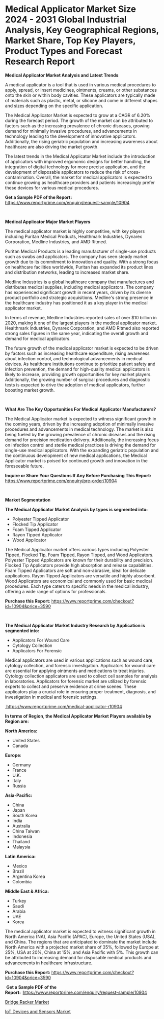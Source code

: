 <p><h1>Medical Applicator Market Size 2024 - 2031 Global Industrial Analysis, Key Geographical Regions, Market Share, Top Key Players, Product Types and Forecast Research Report</h1></p><p><strong>Medical Applicator Market Analysis and Latest Trends</strong></p>
<p><p>A medical applicator is a tool that is used in various medical procedures to apply, spread, or insert medicines, ointments, creams, or other substances onto the skin or within body cavities. These applicators are typically made of materials such as plastic, metal, or silicone and come in different shapes and sizes depending on the specific application.</p><p>The Medical Applicator Market is expected to grow at a CAGR of 6.20% during the forecast period. The growth of the market can be attributed to factors such as the increasing prevalence of chronic diseases, growing demand for minimally invasive procedures, and advancements in technology leading to the development of innovative applicators. Additionally, the rising geriatric population and increasing awareness about healthcare are also driving the market growth.</p><p>The latest trends in the Medical Applicator Market include the introduction of applicators with improved ergonomic designs for better handling, the integration of digital technology for more precise application, and the development of disposable applicators to reduce the risk of cross-contamination. Overall, the market for medical applicators is expected to continue growing as healthcare providers and patients increasingly prefer these devices for various medical procedures.</p></p>
<p><strong>Get a Sample PDF of the Report:&nbsp;</strong> <a href="https://www.reportprime.com/enquiry/request-sample/10904">https://www.reportprime.com/enquiry/request-sample/10904</a></p>
<p>&nbsp;</p>
<p><strong>Medical Applicator Major Market Players</strong></p>
<p><p>The medical applicator market is highly competitive, with key players including Puritan Medical Products, Healthmark Industries, Dynarex Corporation, Medline Industries, and AMD Ritmed. </p><p>Puritan Medical Products is a leading manufacturer of single-use products such as swabs and applicators. The company has seen steady market growth due to its commitment to innovation and quality. With a strong focus on healthcare facilities worldwide, Puritan has expanded its product lines and distribution networks, leading to increased market share.</p><p>Medline Industries is a global healthcare company that manufactures and distributes medical supplies, including medical applicators. The company has experienced significant growth in recent years, driven by its diverse product portfolio and strategic acquisitions. Medline's strong presence in the healthcare industry has positioned it as a key player in the medical applicator market.</p><p>In terms of revenue, Medline Industries reported sales of over $10 billion in 2020, making it one of the largest players in the medical applicator market. Healthmark Industries, Dynarex Corporation, and AMD Ritmed also reported strong sales figures in the same year, indicating the overall growth and demand for medical applicators.</p><p>The future growth of the medical applicator market is expected to be driven by factors such as increasing healthcare expenditure, rising awareness about infection control, and technological advancements in medical devices. As healthcare institutions continue to prioritize patient safety and infection prevention, the demand for high-quality medical applicators is likely to increase, providing growth opportunities for key market players. Additionally, the growing number of surgical procedures and diagnostic tests is expected to drive the adoption of medical applicators, further boosting market growth.</p></p>
<p>&nbsp;</p>
<p><strong>What Are The Key Opportunities For Medical Applicator Manufacturers?</strong></p>
<p><p>The Medical Applicator market is expected to witness significant growth in the coming years, driven by the increasing adoption of minimally invasive procedures and advancements in medical technology. The market is also being fueled by the growing prevalence of chronic diseases and the rising demand for precision medication delivery. Additionally, the increasing focus on infection control and sterile medical practices is driving the demand for single-use medical applicators. With the expanding geriatric population and the continuous development of new medical applications, the Medical Applicator market is poised for continued growth and innovation in the foreseeable future.</p></p>
<p><strong>Inquire or Share Your Questions If Any Before Purchasing This Report:</strong> <a href="https://www.reportprime.com/enquiry/pre-order/10904">https://www.reportprime.com/enquiry/pre-order/10904</a></p>
<p>&nbsp;</p>
<p><strong>Market Segmentation</strong></p>
<p><strong>The Medical Applicator Market Analysis by types is segmented into:</strong></p>
<p><ul><li>Polyester Tipped Applicator</li><li>Flocked Tip Applicator</li><li>Foam Tipped Applicator</li><li>Rayon Tipped Applicator</li><li>Wood Applicator</li></ul></p>
<p><p>The Medical Applicator market offers various types including Polyester Tipped, Flocked Tip, Foam Tipped, Rayon Tipped, and Wood Applicators. Polyester Tipped Applicators are known for their durability and precision. Flocked Tip Applicators provide high absorption and release capabilities. Foam Tipped Applicators are soft and non-abrasive, ideal for delicate applications. Rayon Tipped Applicators are versatile and highly absorbent. Wood Applicators are economical and commonly used for basic medical procedures. Each type caters to specific needs in the medical industry, offering a wide range of options for professionals.</p></p>
<p><strong>Purchase this Report:&nbsp;</strong><a href="https://www.reportprime.com/checkout?id=10904&price=3590">https://www.reportprime.com/checkout?id=10904&price=3590</a></p>
<p>&nbsp;</p>
<p><strong>The Medical Applicator Market Industry Research by Application is segmented into:</strong></p>
<p><ul><li>Applicators For Wound Care</li><li>Cytology Collection</li><li>Applicators For Forensic</li></ul></p>
<p><p>Medical applicators are used in various applications such as wound care, cytology collection, and forensic investigation. Applicators for wound care are essential for applying ointments and medications to treat injuries. Cytology collection applicators are used to collect cell samples for analysis in laboratories. Applicators for forensic market are utilized by forensic experts to collect and preserve evidence at crime scenes. These applicators play a crucial role in ensuring proper treatment, diagnosis, and investigation in medical and forensic settings.</p></p>
<p><a href="https://www.reportprime.com/medical-applicator-r10904">&nbsp;https://www.reportprime.com/medical-applicator-r10904</a></p>
<p><strong>In terms of Region, the Medical Applicator Market Players available by Region are:</strong></p>
<p>
    <p> <strong> North America: </strong>
        <ul>
            <li>United States</li>
            <li>Canada</li>
        </ul>
        </p> 
    <p> <strong> Europe: </strong>
        <ul>
            <li>Germany</li>
            <li>France</li>
            <li>U.K.</li>
            <li>Italy</li>
            <li>Russia</li>
        </ul>
        </p> 
    <p> <strong> Asia-Pacific: </strong>
        <ul>
            <li>China</li>
            <li>Japan</li>
            <li>South Korea</li>
            <li>India</li>
            <li>Australia</li>
            <li>China Taiwan</li>
            <li>Indonesia</li>
            <li>Thailand</li>
            <li>Malaysia</li>
        </ul>
        </p> 
    <p> <strong> Latin America: </strong>
        <ul>
            <li>Mexico</li>
            <li>Brazil</li>
            <li>Argentina Korea</li>
            <li>Colombia</li>
        </ul>
        </p> 
    <p> <strong> Middle East & Africa: </strong>
        <ul>
            <li>Turkey</li>
            <li>Saudi</li>
            <li>Arabia</li>
            <li>UAE</li>
            <li>Korea</li>
        </ul>
    </p>
    </p>
<p><p>The medical applicator market is expected to witness significant growth in North America (NA), Asia Pacific (APAC), Europe, the United States (USA), and China. The regions that are anticipated to dominate the market include North America with a projected market share of 35%, followed by Europe at 25%, USA at 20%, China at 15%, and Asia Pacific with 5%. This growth can be attributed to increasing demand for disposable medical products and advancements in healthcare infrastructure.</p></p>
<p><strong>Purchase this Report: </strong><a href="https://www.reportprime.com/checkout?id=10904&price=3590">https://www.reportprime.com/checkout?id=10904&price=3590</a></p>
<p>&nbsp;<strong>Get a Sample PDF of the Report:&nbsp;&nbsp;</strong><a href="https://www.reportprime.com/enquiry/request-sample/10904">https://www.reportprime.com/enquiry/request-sample/10904</a></p>
<p><strong></strong></p>
<p><p><a href="https://view.publitas.com/reportprime-1/bridge-racker-market-analysis-its-cagr-market-segmentation-and-global-industry-overview/">Bridge Racker Market</a></p><p><a href="https://simplistic-meeting-7ee.notion.site/IoT-Devices-and-Sensors-Market-Size-Reveals-the-Best-Marketing-Channels-In-Global-Industry-80526f1c32bb49d285a5c10dbdbe2d86">IoT Devices and Sensors Market</a></p></p>